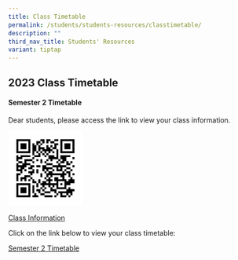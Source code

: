 ```yaml
---
title: Class Timetable
permalink: /students/students-resources/classtimetable/
description: ""
third_nav_title: Students' Resources
variant: tiptap
---
```

## 2023 Class Timetable&nbsp;

#### Semester 2 Timetable

Dear students, please access the link to view your class information.

<img src="/images/allears_qr_code.jpeg" style="width:30%">

[Class Information](https://forms.moe.edu.sg/auth)

Click on the link below to view your class timetable:

[Semester 2 Timetable](https://unitysec.edupage.org/timetable/)